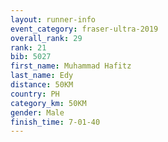 ```yaml
---
layout: runner-info 
event_category: fraser-ultra-2019 
overall_rank: 29
rank: 21
bib: 5027
first_name: Muhammad Hafitz
last_name: Edy
distance: 50KM
country: PH
category_km: 50KM
gender: Male
finish_time: 7-01-40
---
```


